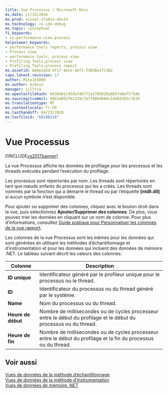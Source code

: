 ```yaml
---
title: Vue Processus | Microsoft Docs
ms.date: 11/15/2016
ms.prod: visual-studio-dev14
ms.technology: vs-ide-debug
ms.topic: conceptual
f1_keywords:
- vs.performance.view.process
helpviewer_keywords:
- performance tools reports, process view
- Process view
- performance tools, process view
- Profiling Tools,process view
- Profiling Tools,process report
ms.assetid: 6d4e2a5d-9f17-4ece-a6f1-75836e1fc382
caps.latest.revision: 17
author: MikeJo5000
ms.author: mikejo
manager: jillfra
ms.openlocfilehash: 0436401c458a7d6771a2785028a8b5fe0ef57546
ms.sourcegitcommit: 94b3a052fb1229c7e7f8804b09c1d403385c7630
ms.translationtype: MT
ms.contentlocale: fr-FR
ms.lasthandoff: 04/23/2019
ms.locfileid: "68180218"
---
```

# <a name="process-view"></a>Vue Processus
[!INCLUDE[vs2017banner](../includes/vs2017banner.md)]

La vue Processus affiche les données de profilage pour les processus et les threads exécutés pendant l’exécution du profilage.  
  
 Les processus sont répertoriés par nom. Les threads sont répertoriés en tant que nœuds enfants du processus qui les a créés. Les threads sont nommés par la fonction qui a démarré le thread ou par l’étiquette **[ntdll.dll]** si aucun symbole n’est disponible.  
  
 Pour ajouter ou supprimer des colonnes, cliquez avec le bouton droit dans la vue, puis sélectionnez **Ajouter/Supprimer des colonnes**. De plus, vous pouvez trier les données en cliquant sur un nom de colonne. Pour plus d’informations, consultez [Guide pratique pour Personnaliser les colonnes de la vue rapport](../profiling/how-to-customize-report-view-columns.md).  
  
 Les colonnes de la vue Processus sont les mêmes pour les données qui sont générées en utilisant les méthodes d’échantillonnage et d’instrumentation et pour les données qui incluent des données de mémoire .NET. Le tableau suivant décrit les valeurs des colonnes.  
  
|Colonne|Description|  
|------------|-----------------|  
|**ID unique**|Identificateur généré par le profileur unique pour le processus ou le thread.|  
|**ID**|Identificateur du processus ou du thread généré par le système.|  
|**Name**|Nom du processus ou du thread.|  
|**Heure de début**|Nombre de millisecondes ou de cycles processeur entre le début du profilage et le début du processus ou du thread.|  
|**Heure de fin**|Nombre de millisecondes ou de cycles processeur entre le début du profilage et la fin du processus ou du thread.|  
  
## <a name="see-also"></a>Voir aussi  
 [Vues de données de la méthode d’échantillonnage](../profiling/profiler-sampling-method-data-views.md)   
 [Vues de données de la méthode d’instrumentation](../profiling/instrumentation-method-data-views.md)   
 [Vues de données de mémoire .NET](../profiling/dotnet-memory-data-views.md)
